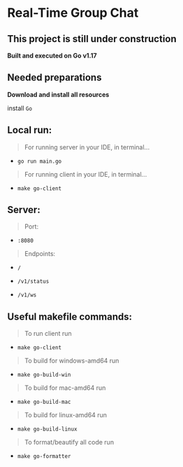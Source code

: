 # Real-Time Group Chat

**This project is still under construction**
-
**Built and executed on Go v1.17**


**Needed preparations**
-
**Download and install all resources**

install `Go`


**Local run:**
-
>For running server in your IDE, in terminal...
>
* `go run main.go`

>For running client in your IDE, in terminal...
>
* `make go-client`


**Server:**
-
>Port:
>
* `:8080`

>Endpoints:
>
* `/`

* `/v1/status`

* `/v1/ws`


**Useful makefile commands:**
-
>To run client run
>
* `make go-client`

>To build for windows-amd64 run
>
* `make go-build-win`

>To build for mac-amd64 run
>
* `make go-build-mac`

>To build for linux-amd64 run
>
* `make go-build-linux`

>To format/beautify all code run
>
* `make go-formatter`